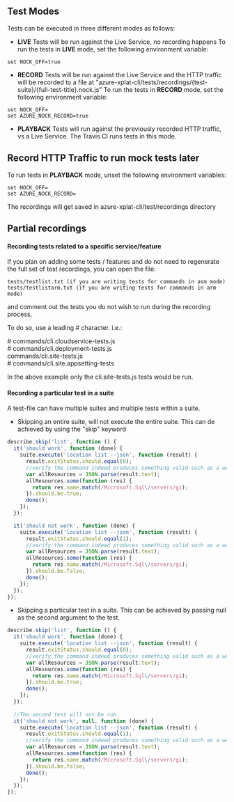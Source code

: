 ## Test Modes

Tests can be executed in three different modes as follows:
* **LIVE**
Tests will be run against the Live Service, no recording happens
To run the tests in **LIVE** mode, set the following environment variable:
```
set NOCK_OFF=true 
```

* **RECORD**
Tests will be run against the Live Service and the HTTP traffic will be recorded to a file at "azure-xplat-cli/tests/recordings/{test-suite}/{full-test-title}.nock.js"
To run the tests in **RECORD** mode, set the following environment variable:
```
set NOCK_OFF=
set AZURE_NOCK_RECORD=true
```

* **PLAYBACK**
Tests will run against the previously recorded HTTP traffic, vs a Live Service. The Travis CI runs tests in this mode.
## Record HTTP Traffic to run mock tests later
To run tests in **PLAYBACK** mode, unset the following environment variables:
```
set NOCK_OFF=
set AZURE_NOCK_RECORD=
```
The recordings will get saved in azure-xplat-cli/test/recordings directory

## Partial recordings

#### Recording tests related to a specific service/feature
If you plan on adding some tests / features and do not need to regenerate the full set of test recordings, you can open the file: 
```
tests/testlist.txt (if you are writing tests for commands in asm mode)
tests/testlistarm.txt (if you are writing tests for commands in arm mode)
```
and comment out the tests you do not wish to run during the recording process.

To do so, use a leading \# character. i.e.:

\# commands/cli.cloudservice-tests.js <br />
\# commands/cli.deployment-tests.js <br />
commands/cli.site-tests.js <br />
\# commands/cli.site.appsetting-tests <br />

In the above example only the cli.site-tests.js tests would be run.

#### Recording a particular test in a suite

A test-file can have multiple suites and multiple tests within a suite.

* Skipping an entire suite, will not execute the entire suite. This can de achieved by using the "skip" keyword 
```js
describe.skip('list', function () {
  it('should work', function (done) {
    suite.execute('location list --json', function (result) {
      result.exitStatus.should.equal(0);
      //verify the command indeed produces something valid such as a well known provider: sql provider
      var allResources = JSON.parse(result.text);
      allResources.some(function (res) {
        return res.name.match(/Microsoft.Sql\/servers/gi);
      }).should.be.true;
      done();
    });
  });

  it('should not work', function (done) {
    suite.execute('location list --json', function (result) {
      result.exitStatus.should.equal(1);
      //verify the command indeed produces something valid such as a well known provider: sql provider
      var allResources = JSON.parse(result.text);
      allResources.some(function (res) {
        return res.name.match(/Microsoft.Sql\/servers/gi);
      }).should.be.false;
      done();
    });
  });
});
```
* Skipping a particular test in a suite. This can be achieved by passing null as the second argument to the test.
```js
describe.skip('list', function () {
  it('should work', function (done) {
    suite.execute('location list --json', function (result) {
      result.exitStatus.should.equal(0);
      //verify the command indeed produces something valid such as a well known provider: sql provider
      var allResources = JSON.parse(result.text);
      allResources.some(function (res) {
        return res.name.match(/Microsoft.Sql\/servers/gi);
      }).should.be.true;
      done();
    });
  });
   
  //The second test will not be run
  it('should not work', null, function (done) {
    suite.execute('location list --json', function (result) {
      result.exitStatus.should.equal(1);
      //verify the command indeed produces something valid such as a well known provider: sql provider
      var allResources = JSON.parse(result.text);
      allResources.some(function (res) {
        return res.name.match(/Microsoft.Sql\/servers/gi);
      }).should.be.false;
      done();
    });
  });
});
```